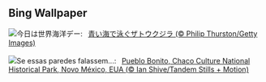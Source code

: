 ## Bing Wallpaper
![](https://www.bing.com/th?id=OHR.PlayfulHumpback_JA-JP9516024121_UHD.jpg&w=1000)今日は世界海洋デー:&nbsp;&ensp;[青い海で泳ぐザトウクジラ (© Philip Thurston/Getty Images)](https://www.bing.com/th?id=OHR.PlayfulHumpback_JA-JP9516024121_UHD.jpg)
<br><br/>
![](https://www.bing.com/th?id=OHR.ChacoCulture_PT-BR7075653846_UHD.jpg&w=1000)Se essas paredes falassem...:&nbsp;&ensp;[Pueblo Bonito, Chaco Culture National Historical Park, Novo México, EUA (© Ian Shive/Tandem Stills + Motion)](https://www.bing.com/th?id=OHR.ChacoCulture_PT-BR7075653846_UHD.jpg)
<br><br/>
